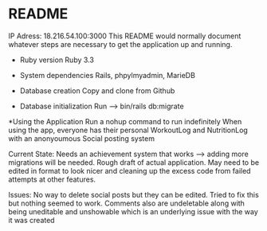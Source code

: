 # README
IP Adress: 18.216.54.100:3000
This README would normally document whatever steps are necessary to get the
application up and running.

* Ruby version
Ruby 3.3

* System dependencies
Rails, phpylmyadmin, MarieDB

* Database creation
Copy and clone from Github

* Database initialization
Run --> bin/rails db:migrate

*Using the Application
Run a nohup command to run indefinitely
When using the app, everyone has their personal WorkoutLog and NutritionLog with an anonyoumous Social posting system

Current State: Needs an achievement system that works --> adding more migrations will be needed. Rough draft of actual application. May need to be edited in format to look nicer and cleaning up the excess code from failed attempts at other features.

Issues: No way to delete social posts but they can be edited. Tried to fix this but nothing seemed to work. Comments also are undeletable along with being uneditable and unshowable which is an underlying issue with the way it was created
  
